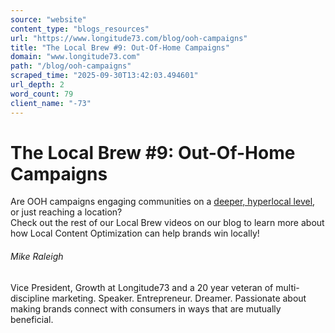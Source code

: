 ```yaml
---
source: "website"
content_type: "blogs_resources"
url: "https://www.longitude73.com/blog/ooh-campaigns"
title: "The Local Brew #9: Out-Of-Home Campaigns"
domain: "www.longitude73.com"
path: "/blog/ooh-campaigns"
scraped_time: "2025-09-30T13:42:03.494601"
url_depth: 2
word_count: 79
client_name: "-73"
---
```


# The Local Brew #9: Out-Of-Home Campaigns

Are OOH campaigns engaging communities on a [deeper, hyperlocal level](/blog/the-virtuous-circle-of-brand-localization), or just reaching a location?  
Check out the rest of our Local Brew videos on our blog to learn more about how Local Content Optimization can help brands win locally!  

###### Mike Raleigh

Vice President, Growth at Longitude73 and a 20 year veteran of multi-discipline marketing. Speaker. Entrepreneur. Dreamer. Passionate about making brands connect with consumers in ways that are mutually beneficial.
